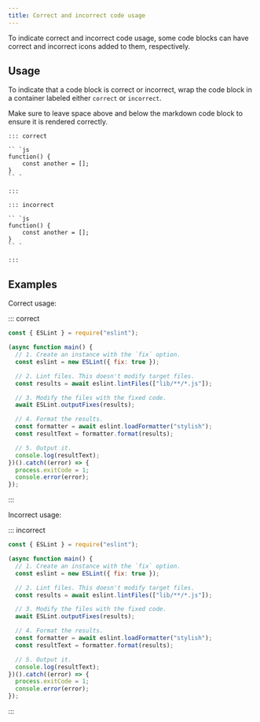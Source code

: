 ```yaml
---
title: Correct and incorrect code usage 
---
```


To indicate correct and incorrect code usage, some code blocks can have correct and incorrect icons added to them, respectively.

## Usage

To indicate that a code block is correct or incorrect, wrap the code block in a container labeled either `correct` or `incorrect`.

Make sure to leave space above and below the markdown code block to ensure it is rendered correctly.

```text
::: correct

`` `js
function() {
    const another = [];
}
`` `

:::

::: incorrect

`` `js
function() {
    const another = [];
}
`` `

:::
```

## Examples

Correct usage:

::: correct

```js
const { ESLint } = require("eslint");

(async function main() {
  // 1. Create an instance with the `fix` option.
  const eslint = new ESLint({ fix: true });

  // 2. Lint files. This doesn't modify target files.
  const results = await eslint.lintFiles(["lib/**/*.js"]);

  // 3. Modify the files with the fixed code.
  await ESLint.outputFixes(results);

  // 4. Format the results.
  const formatter = await eslint.loadFormatter("stylish");
  const resultText = formatter.format(results);

  // 5. Output it.
  console.log(resultText);
})().catch((error) => {
  process.exitCode = 1;
  console.error(error);
});
```

:::

Incorrect usage:

::: incorrect

```js
const { ESLint } = require("eslint");

(async function main() {
  // 1. Create an instance with the `fix` option.
  const eslint = new ESLint({ fix: true });

  // 2. Lint files. This doesn't modify target files.
  const results = await eslint.lintFiles(["lib/**/*.js"]);

  // 3. Modify the files with the fixed code.
  await ESLint.outputFixes(results);

  // 4. Format the results.
  const formatter = await eslint.loadFormatter("stylish");
  const resultText = formatter.format(results);

  // 5. Output it.
  console.log(resultText);
})().catch((error) => {
  process.exitCode = 1;
  console.error(error);
});
```

:::
